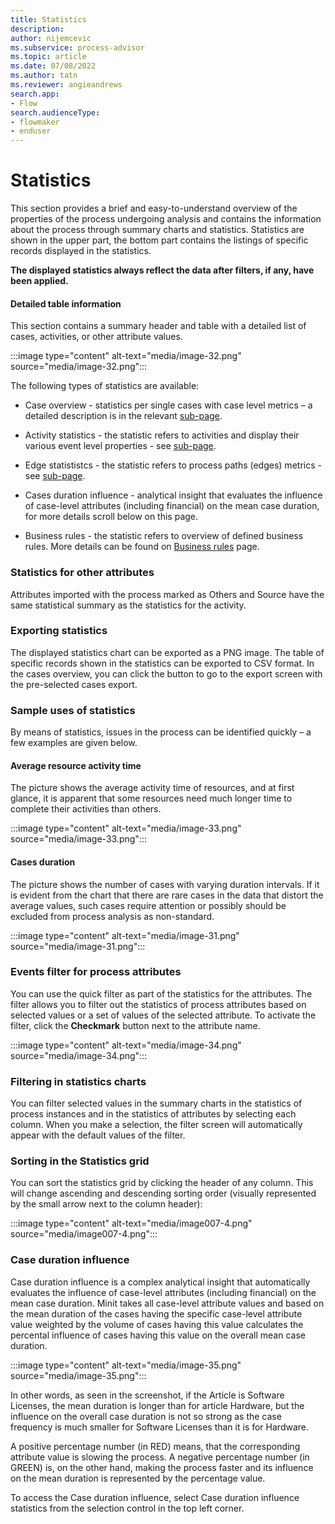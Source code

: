 ```yaml
---
title: Statistics
description:
author: nijemcevic
ms.subservice: process-advisor
ms.topic: article
ms.date: 07/08/2022
ms.author: tatn
ms.reviewer: angieandrews
search.app:
- Flow
search.audienceType:
- flowmaker
- enduser
---
```


# Statistics

This section provides a brief and easy-to-understand overview of the properties of the process undergoing analysis and contains the information about the process through summary charts and statistics. Statistics are shown in the upper part, the bottom part contains the listings of specific records displayed in the statistics.

**The displayed statistics always reflect the data after filters, if any, have been applied.**

#### Detailed table information

This section contains a summary header and table with a detailed list of cases, activities, or other attribute values.

:::image type="content" alt-text="media/image-32.png" source="media/image-32.png":::

The following types of statistics are available:

- Case overview - statistics per single cases with case level metrics – a detailed description is in the relevant [sub-page](case-overview-statistics.md).

- Activity statistics - the statistic refers to activities and display their various event level properties - see [sub-page](activities-event-level-statistics.md).

- Edge statististcs - the statistic refers to process paths (edges) metrics - see [sub-page](edge-statistics.md).

- Cases duration influence - analytical insight that evaluates the influence of case-level attributes (including financial) on the mean case duration, for more details scroll below on this page.

- Business rules - the statistic refers to overview of defined business rules. More details can be found on [Business rules](business-rules.md) page.

### Statistics for other attributes

Attributes imported with the process marked as Others and Source have the same statistical summary as the statistics for the activity.

### Exporting statistics

The displayed statistics chart can be exported as a PNG image. The table of specific records shown in the statistics can be exported to CSV format. In the cases overview, you can click the button to go to the export screen with the pre-selected cases export.

### Sample uses of statistics

By means of statistics, issues in the process can be identified quickly – a few examples are given below.

#### Average resource activity time

The picture shows the average activity time of resources, and at first glance, it is apparent that some resources need much longer time to complete their activities than others.

:::image type="content" alt-text="media/image-33.png" source="media/image-33.png":::

#### Cases duration

The picture shows the number of cases with varying duration intervals. If it is evident from the chart that there are rare cases in the data that distort the average values, such cases require attention or possibly should be excluded from process analysis as non-standard.

:::image type="content" alt-text="media/image-31.png" source="media/image-31.png":::

### Events filter for process attributes

You can use the quick filter as part of the statistics for the attributes. The filter allows you to filter out the statistics of process attributes based on selected values or a set of values of the selected attribute. To activate the filter, click the **Checkmark** button next to the attribute name.

:::image type="content" alt-text="media/image-34.png" source="media/image-34.png":::

### Filtering in statistics charts

You can filter selected values in the summary charts in the statistics of process instances and in the statistics of attributes by selecting each column. When you make a selection, the filter screen will automatically appear with the default values of the filter.

### Sorting in the Statistics grid

You can sort the statistics grid by clicking the header of any column. This will change ascending and descending sorting order (visually represented by the small arrow next to the column header):

:::image type="content" alt-text="media/image007-4.png" source="media/image007-4.png":::

### Case duration influence

Case duration influence is a complex analytical insight that automatically evaluates the influence of case-level attributes (including financial) on the mean case duration. Minit takes all case-level attribute values and based on the mean duration of the cases having the specific case-level attribute value weighted by the volume of cases having this value calculates the percental influence of cases having this value on the overall mean case duration.

:::image type="content" alt-text="media/image-35.png" source="media/image-35.png":::

In other words, as seen in the screenshot, if the Article is Software Licenses, the mean duration is longer than for article Hardware, but the influence on the overall case duration is not so strong as the case frequency is much smaller for Software Licenses than it is for Hardware.

A positive percentage number (in RED) means, that the corresponding attribute value is slowing the process. A negative percentage number (in GREEN) is, on the other hand, making the process faster and its influence on the mean duration is represented by the percentage value.

To access the Case duration influence, select Case duration influence statistics from the selection control in the top left corner.




